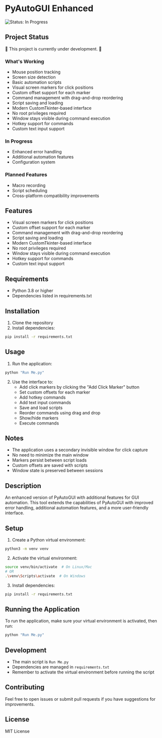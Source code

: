# PyAutoGUI Enhanced

![Status: In Progress](https://img.shields.io/badge/Status-In%20Progress-yellow)

## Project Status
🚧 This project is currently under development. 🚧

### What's Working
- Mouse position tracking
- Screen size detection
- Basic automation scripts
- Visual screen markers for click positions
- Custom offset support for each marker
- Command management with drag-and-drop reordering
- Script saving and loading
- Modern CustomTkinter-based interface
- No root privileges required
- Window stays visible during command execution
- Hotkey support for commands
- Custom text input support

### In Progress
- Enhanced error handling
- Additional automation features
- Configuration system

### Planned Features
- Macro recording
- Script scheduling
- Cross-platform compatibility improvements

## Features

- Visual screen markers for click positions
- Custom offset support for each marker
- Command management with drag-and-drop reordering
- Script saving and loading
- Modern CustomTkinter-based interface
- No root privileges required
- Window stays visible during command execution
- Hotkey support for commands
- Custom text input support

## Requirements

- Python 3.8 or higher
- Dependencies listed in requirements.txt

## Installation

1. Clone the repository
2. Install dependencies:
```bash
pip install -r requirements.txt
```

## Usage

1. Run the application:
```bash
python "Run Me.py"
```

2. Use the interface to:
   - Add click markers by clicking the "Add Click Marker" button
   - Set custom offsets for each marker
   - Add hotkey commands
   - Add text input commands
   - Save and load scripts
   - Reorder commands using drag and drop
   - Show/hide markers
   - Execute commands

## Notes

- The application uses a secondary invisible window for click capture
- No need to minimize the main window
- Markers persist between script loads
- Custom offsets are saved with scripts
- Window state is preserved between sessions

## Description
An enhanced version of PyAutoGUI with additional features for GUI automation. This tool extends the capabilities of PyAutoGUI with improved error handling, additional automation features, and a more user-friendly interface.

## Setup

1. Create a Python virtual environment:
```bash
python3 -m venv venv
```

2. Activate the virtual environment:
```bash
source venv/bin/activate  # On Linux/Mac
# OR
.\venv\Scripts\activate  # On Windows
```

3. Install dependencies:
```bash
pip install -r requirements.txt
```

## Running the Application

To run the application, make sure your virtual environment is activated, then run:
```bash
python "Run Me.py"
```

## Development

- The main script is `Run Me.py`
- Dependencies are managed in `requirements.txt`
- Remember to activate the virtual environment before running the script

## Contributing
Feel free to open issues or submit pull requests if you have suggestions for improvements.

## License
MIT License 
